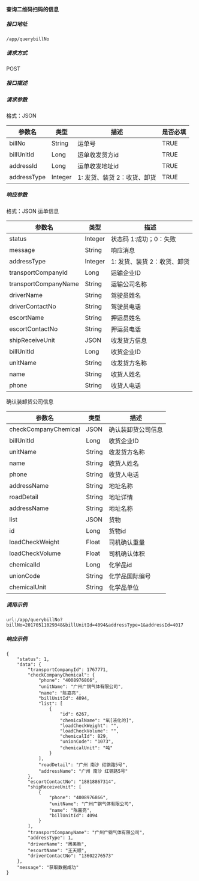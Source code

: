 #### 查询二维码扫码的信息

##### 接口地址

```
/app/querybillNo
```

##### 请求方式

POST

##### 接口描述

##### 请求参数

格式：JSON

| 参数名 | 类型 | 描述 | 是否必填 |
| --- | --- | --- | --- |
| billNo | String | 运单号 | TRUE|
| billUnitId | Long | 运单收发货方id | TRUE|
| addressId | Long | 运单收发地址id | TRUE|
| addressType| Integer | 1: 发货、装货 2：收货、卸货 | TRUE|

##### 响应参数

格式：JSON
运单信息

| 参数名 | 类型 | 描述 |
| --- | --- | --- |
| status | Integer | 状态码 1:成功；0：失败 |
| message | String | 响应消息 |
| addressType| Integer | 1: 发货、装货 2：收货、卸货 |
| transportCompanyId| Long | 运输企业ID |
| transportCompanyName | String | 运输公司名称 |
| driverName | String | 驾驶员姓名 |
| driverContactNo | String  | 驾驶员电话 |
| escortName | String | 押运员姓名|
| escortContactNo | String | 押运员电话 |
| shipReceiveUnit| JSON| 收发货方信息 |
| billUnitId | Long | 收货企业ID |
| unitName | String | 收发货方名称 |
| name | String | 收货人姓名 |
| phone| String | 收货人电话 |

确认装卸货公司信息

| 参数名 | 类型 | 描述 |
| --- | --- | --- |
| checkCompanyChemical| JSON| 确认装卸货公司信息|
|billUnitId | Long | 收货企业ID |
| unitName | String | 收发货方名称 |
| name | String | 收货人姓名 |
| phone| String | 收货人电话 |
| addressName| String | 地址名称 |
| roadDetail| String | 地址详情 |
| addressName| String | 地址名称 |
| list| JSON| 货物 |
| id| Long | 货物id|
| loadCheckWeight| Float| 司机确认重量 |
| loadCheckVolume| Float| 司机确认体积 |
| chemicalId| Long | 化学品id |
| unionCode| String | 化学品国际编号 |
| chemicalUnit| String | 化学品单位 |

##### 调用示例

```
url:/app/querybillNo?billNo=20170511029348&billUnitId=4094&addressType=1&addressId=4017
```

##### 响应示例
```
{
    "status": 1,
    "data": {
        "transportCompanyId": 1767771,
        "checkCompanyChemical": {
            "phone": "4008976866",
            "unitName": "广州广钢气体有限公司",
            "name": "陈嘉亮",
            "billUnitId": 4094,
            "list": [
                {
                    "id": 6267,
                    "chemicalName": "氧[液化的]",
                    "loadCheckWeight": "",
                    "loadCheckVolume": "",
                    "chemicalId": 829,
                    "unionCode": "1073",
                    "chemicalUnit": "吨"
                }
            ],
            "roadDetail": "广州 南沙 红钢路5号",
            "addressName": "广州 南沙 红钢路5号"
        },
        "escortContactNo": "18818867314",
        "shipReceiveUnit": [
            {
                "phone": "4008976866",
                "unitName": "广州广钢气体有限公司",
                "name": "陈嘉亮",
                "billUnitId": 4094
            }
        ],
        "transportCompanyName": "广州广钢气体有限公司",
        "addressType": 1,
        "driverName": "周美胜",
        "escortName": "王天顺",
        "driverContactNo": "13602276573"
    },
    "message": "获取数据成功"
}
```



